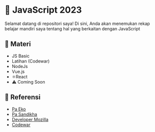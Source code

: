 # 🚀 JavaScript 2023
Selamat datang di repositori saya! Di sini, Anda akan menemukan rekap belajar mandiri saya tentang hal yang berkaitan dengan JavaScript 

## 📖 Materi
- JS Basic
- Latihan (Codewar)
- NodeJs
- Vue.js
- ⚛React
- ⚠️ Coming Soon

## 📖 Referensi
- [Pa Eko](https://youtu.be/SDROba_M42g?list=PL-CtdCApEFH8SS0Gsj9_a0cC0jypFEoSg)
- [Pa Sandikha](https://youtu.be/RUTV_5m4VeI?list=PLFIM0718LjIWXagluzROrA-iBY9eeUt4w)
- [Developer Mozilla](https://developer.mozilla.org/en-US/docs/Web/JavaScript)
- [Codewar](https://www.codewars.com/dashboard)
